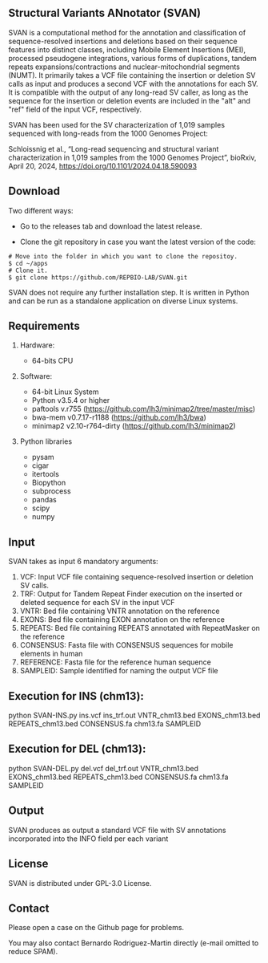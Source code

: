 ## Structural Variants ANnotator (SVAN)

SVAN is a computational method for the annotation and classification of sequence-resolved insertions and deletions based on their sequence features into distinct classes, including Mobile Element Insertions (MEI), processed pseudogene integrations, various forms of duplications, tandem repeats expansions/contractions and nuclear-mitochondrial segments (NUMT). It primarily takes a VCF file containing the insertion or deletion SV calls as input and produces a second VCF with the annotations for each SV. It is compatible with the output of any long-read SV caller, as long as the sequence for the insertion or deletion events are included in the "alt" and "ref" field of the input VCF, respectively. 
 
SVAN has been used for the SV characterization of 1,019 samples sequenced with long-reads from the 1000 Genomes Project:

Schloissnig et al., “Long-read sequencing and structural variant characterization in 1,019 samples from the 1000 Genomes Project”, bioRxiv, April 20, 2024, https://doi.org/10.1101/2024.04.18.590093

## Download 
Two different ways:

* Go to the releases tab and download the latest release. 

* Clone the git repository in case you want the latest version of the code:

```
# Move into the folder in which you want to clone the repositoy.
$ cd ~/apps
# Clone it.
$ git clone https://github.com/REPBIO-LAB/SVAN.git 
```

SVAN does not require any further installation step. It is written in Python and can be run as a standalone application on diverse Linux systems. 

## Requirements
1. Hardware:

    * 64-bits CPU

2. Software:

    * 64-bit Linux System
    * Python v3.5.4 or higher
    * paftools v.r755 (https://github.com/lh3/minimap2/tree/master/misc)
    * bwa-mem v0.7.17-r1188 (https://github.com/lh3/bwa)
    * minimap2 v2.10-r764-dirty (https://github.com/lh3/minimap2)

3. Python libraries 
    * pysam 
    * cigar
    * itertools
    * Biopython
    * subprocess
    * pandas
    * scipy
    * numpy

## Input
SVAN takes as input 6 mandatory arguments:

   1. VCF: Input VCF file containing sequence-resolved insertion or deletion SV calls. 
   2. TRF: Output for Tandem Repeat Finder execution on the inserted or deleted sequence for each SV in the input VCF 
   3. VNTR: Bed file containing VNTR annotation on the reference
   4. EXONS: Bed file containing EXON annotation on the reference
   5. REPEATS: Bed file containing REPEATS annotated with RepeatMasker on the reference
   6. CONSENSUS: Fasta file with CONSENSUS sequences for mobile elements in human
   7. REFERENCE: Fasta file for the reference human sequence
   8. SAMPLEID: Sample identified for naming the output VCF file

## Execution for INS (chm13):
python SVAN-INS.py ins.vcf ins_trf.out VNTR_chm13.bed EXONS_chm13.bed REPEATS_chm13.bed CONSENSUS.fa chm13.fa SAMPLEID

## Execution for DEL (chm13):
python SVAN-DEL.py del.vcf del_trf.out VNTR_chm13.bed EXONS_chm13.bed REPEATS_chm13.bed CONSENSUS.fa chm13.fa SAMPLEID 

## Output
SVAN produces as output a standard VCF file with SV annotations incorporated into the INFO field per each variant

## License
SVAN is distributed under GPL-3.0 License.

## Contact
Please open a case on the Github page for problems.

You may also contact Bernardo Rodriguez-Martin directly (e-mail omitted to reduce SPAM).
